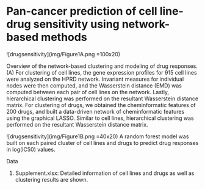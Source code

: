# Pan-cancer prediction of cell line-drug sensitivity using network-based methods

![drugsensitivity](img/Figure1A.png =100x20)

Overview of the network-based clustering and modeling of drug responses. (A) For clustering of cell lines, the gene expression profiles for 915 cell lines were analyzed on the HPRD network. Invariant measures for individual nodes were then computed, and the Wasserstein distance (EMD) was computed between each pair of cell lines on the network. Lastly, hierarchical clustering was performed on the resultant Wasserstein distance matrix. For clustering of drugs, we obtained the cheminformatic features of 200 drugs, and built a data-driven network of cheminformatic features using the graphical LASSO. Similar to cell lines, hierarchical clustering was performed on the resultant Wasserstein distance matrix. 


![drugsensitivity](img/Figure1B.png =40x20)
A random forest model was built on each paired cluster of cell lines and drugs to predict drug responses in log(IC50) values. 

Data
1. Supplement.xlsx: Detailed information of cell lines and drugs as well as clustering results are shown. 
